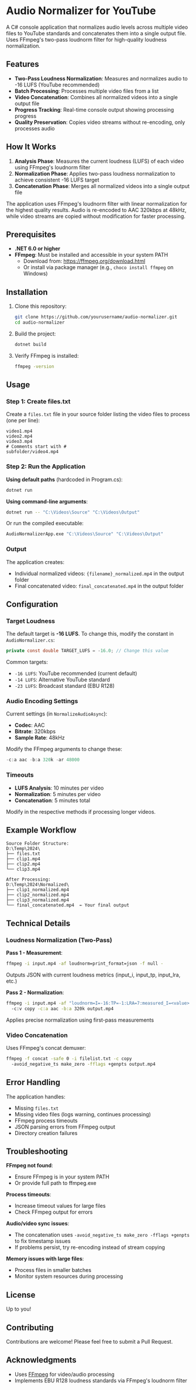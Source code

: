 # Audio Normalizer for YouTube

A C# console application that normalizes audio levels across multiple video files to YouTube standards and concatenates them into a single output file. Uses FFmpeg's two-pass loudnorm filter for high-quality loudness normalization.

## Features

- **Two-Pass Loudness Normalization**: Measures and normalizes audio to -16 LUFS (YouTube recommended)
- **Batch Processing**: Processes multiple video files from a list
- **Video Concatenation**: Combines all normalized videos into a single output file
- **Progress Tracking**: Real-time console output showing processing progress
- **Quality Preservation**: Copies video streams without re-encoding, only processes audio

## How It Works

1. **Analysis Phase**: Measures the current loudness (LUFS) of each video using FFmpeg's loudnorm filter
2. **Normalization Phase**: Applies two-pass loudness normalization to achieve consistent -16 LUFS target
3. **Concatenation Phase**: Merges all normalized videos into a single output file

The application uses FFmpeg's loudnorm filter with linear normalization for the highest quality results. Audio is re-encoded to AAC 320kbps at 48kHz, while video streams are copied without modification for faster processing.

## Prerequisites

- **.NET 6.0 or higher**
- **FFmpeg**: Must be installed and accessible in your system PATH
  - Download from: https://ffmpeg.org/download.html
  - Or install via package manager (e.g., `choco install ffmpeg` on Windows)

## Installation

1. Clone this repository:
   ```bash
   git clone https://github.com/yourusername/audio-normalizer.git
   cd audio-normalizer
   ```

2. Build the project:
   ```bash
   dotnet build
   ```

3. Verify FFmpeg is installed:
   ```bash
   ffmpeg -version
   ```

## Usage

### Step 1: Create files.txt

Create a `files.txt` file in your source folder listing the video files to process (one per line):

```
video1.mp4
video2.mp4
video3.mp4
# Comments start with #
subfolder/video4.mp4
```

### Step 2: Run the Application

**Using default paths** (hardcoded in Program.cs):
```bash
dotnet run
```

**Using command-line arguments**:
```bash
dotnet run -- "C:\Videos\Source" "C:\Videos\Output"
```

Or run the compiled executable:
```bash
AudioNormalizerApp.exe "C:\Videos\Source" "C:\Videos\Output"
```

### Output

The application creates:
- Individual normalized videos: `{filename}_normalized.mp4` in the output folder
- Final concatenated video: `final_concatenated.mp4` in the output folder

## Configuration

### Target Loudness

The default target is **-16 LUFS**. To change this, modify the constant in `AudioNormalizer.cs`:

```csharp
private const double TARGET_LUFS = -16.0; // Change this value
```

Common targets:
- `-16 LUFS`: YouTube recommended (current default)
- `-14 LUFS`: Alternative YouTube standard
- `-23 LUFS`: Broadcast standard (EBU R128)

### Audio Encoding Settings

Current settings (in `NormalizeAudioAsync`):
- **Codec**: AAC
- **Bitrate**: 320kbps
- **Sample Rate**: 48kHz

Modify the FFmpeg arguments to change these:
```csharp
-c:a aac -b:a 320k -ar 48000
```

### Timeouts

- **LUFS Analysis**: 10 minutes per video
- **Normalization**: 5 minutes per video
- **Concatenation**: 5 minutes total

Modify in the respective methods if processing longer videos.

## Example Workflow

```
Source Folder Structure:
D:\Temp\2024\
├── files.txt
├── clip1.mp4
├── clip2.mp4
└── clip3.mp4

After Processing:
D:\Temp\2024\Normalized\
├── clip1_normalized.mp4
├── clip2_normalized.mp4
├── clip3_normalized.mp4
└── final_concatenated.mp4  ← Your final output
```

## Technical Details

### Loudness Normalization (Two-Pass)

**Pass 1 - Measurement**:
```bash
ffmpeg -i input.mp4 -af loudnorm=print_format=json -f null -
```
Outputs JSON with current loudness metrics (input_i, input_tp, input_lra, etc.)

**Pass 2 - Normalization**:
```bash
ffmpeg -i input.mp4 -af "loudnorm=I=-16:TP=-1:LRA=7:measured_I=<value>:..." 
  -c:v copy -c:a aac -b:a 320k output.mp4
```
Applies precise normalization using first-pass measurements

### Video Concatenation

Uses FFmpeg's concat demuxer:
```bash
ffmpeg -f concat -safe 0 -i filelist.txt -c copy 
  -avoid_negative_ts make_zero -fflags +genpts output.mp4
```

## Error Handling

The application handles:
- Missing `files.txt`
- Missing video files (logs warning, continues processing)
- FFmpeg process timeouts
- JSON parsing errors from FFmpeg output
- Directory creation failures

## Troubleshooting

**FFmpeg not found**:
- Ensure FFmpeg is in your system PATH
- Or provide full path to ffmpeg.exe

**Process timeouts**:
- Increase timeout values for large files
- Check FFmpeg output for errors

**Audio/video sync issues**:
- The concatenation uses `-avoid_negative_ts make_zero -fflags +genpts` to fix timestamp issues
- If problems persist, try re-encoding instead of stream copying

**Memory issues with large files**:
- Process files in smaller batches
- Monitor system resources during processing

## License

Up to you!

## Contributing

Contributions are welcome! Please feel free to submit a Pull Request.

## Acknowledgments

- Uses [FFmpeg](https://ffmpeg.org/) for video/audio processing
- Implements EBU R128 loudness standards via FFmpeg's loudnorm filter
